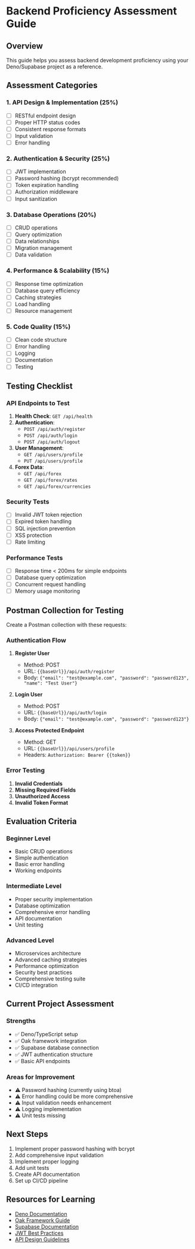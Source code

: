 # Backend Proficiency Assessment Guide

## Overview
This guide helps you assess backend development proficiency using your Deno/Supabase project as a reference.

## Assessment Categories

### 1. **API Design & Implementation** (25%)
- [ ] RESTful endpoint design
- [ ] Proper HTTP status codes
- [ ] Consistent response formats
- [ ] Input validation
- [ ] Error handling

### 2. **Authentication & Security** (25%)
- [ ] JWT implementation
- [ ] Password hashing (bcrypt recommended)
- [ ] Token expiration handling
- [ ] Authorization middleware
- [ ] Input sanitization

### 3. **Database Operations** (20%)
- [ ] CRUD operations
- [ ] Query optimization
- [ ] Data relationships
- [ ] Migration management
- [ ] Data validation

### 4. **Performance & Scalability** (15%)
- [ ] Response time optimization
- [ ] Database query efficiency
- [ ] Caching strategies
- [ ] Load handling
- [ ] Resource management

### 5. **Code Quality** (15%)
- [ ] Clean code structure
- [ ] Error handling
- [ ] Logging
- [ ] Documentation
- [ ] Testing

## Testing Checklist

### API Endpoints to Test
1. **Health Check**: `GET /api/health`
2. **Authentication**:
   - `POST /api/auth/register`
   - `POST /api/auth/login`
   - `POST /api/auth/logout`
3. **User Management**:
   - `GET /api/users/profile`
   - `PUT /api/users/profile`
4. **Forex Data**:
   - `GET /api/forex`
   - `GET /api/forex/rates`
   - `GET /api/forex/currencies`

### Security Tests
- [ ] Invalid JWT token rejection
- [ ] Expired token handling
- [ ] SQL injection prevention
- [ ] XSS protection
- [ ] Rate limiting

### Performance Tests
- [ ] Response time < 200ms for simple endpoints
- [ ] Database query optimization
- [ ] Concurrent request handling
- [ ] Memory usage monitoring

## Postman Collection for Testing

Create a Postman collection with these requests:

### Authentication Flow
1. **Register User**
   - Method: POST
   - URL: `{{baseUrl}}/api/auth/register`
   - Body: `{"email": "test@example.com", "password": "password123", "name": "Test User"}`

2. **Login User**
   - Method: POST
   - URL: `{{baseUrl}}/api/auth/login`
   - Body: `{"email": "test@example.com", "password": "password123"}`

3. **Access Protected Endpoint**
   - Method: GET
   - URL: `{{baseUrl}}/api/users/profile`
   - Headers: `Authorization: Bearer {{token}}`

### Error Testing
1. **Invalid Credentials**
2. **Missing Required Fields**
3. **Unauthorized Access**
4. **Invalid Token Format**

## Evaluation Criteria

### Beginner Level
- Basic CRUD operations
- Simple authentication
- Basic error handling
- Working endpoints

### Intermediate Level
- Proper security implementation
- Database optimization
- Comprehensive error handling
- API documentation
- Unit testing

### Advanced Level
- Microservices architecture
- Advanced caching strategies
- Performance optimization
- Security best practices
- Comprehensive testing suite
- CI/CD integration

## Current Project Assessment

### Strengths
- ✅ Deno/TypeScript setup
- ✅ Oak framework integration
- ✅ Supabase database connection
- ✅ JWT authentication structure
- ✅ Basic API endpoints

### Areas for Improvement
- ⚠️ Password hashing (currently using btoa)
- ⚠️ Error handling could be more comprehensive
- ⚠️ Input validation needs enhancement
- ⚠️ Logging implementation
- ⚠️ Unit tests missing

## Next Steps
1. Implement proper password hashing with bcrypt
2. Add comprehensive input validation
3. Implement proper logging
4. Add unit tests
5. Create API documentation
6. Set up CI/CD pipeline

## Resources for Learning
- [Deno Documentation](https://deno.land/manual)
- [Oak Framework Guide](https://deno.land/x/oak)
- [Supabase Documentation](https://supabase.com/docs)
- [JWT Best Practices](https://auth0.com/blog/a-look-at-the-latest-draft-for-jwt-bcp/)
- [API Design Guidelines](https://restfulapi.net/) 